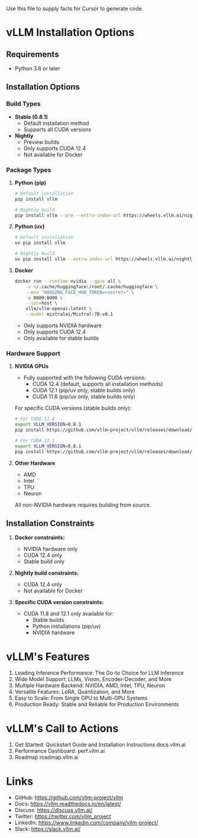 Use this file to supply facts for Cursor to generate code.

# vLLM Installation Options

## Requirements
- Python 3.8 or later

## Installation Options

### Build Types
- **Stable (0.8.1)**
  - Default installation method
  - Supports all CUDA versions
- **Nightly**
  - Preview builds
  - Only supports CUDA 12.4
  - Not available for Docker

### Package Types
1. **Python (pip)**
   ```bash
   # Default installation
   pip install vllm

   # Nightly build
   pip install vllm --pre --extra-index-url https://wheels.vllm.ai/nightly
   ```

2. **Python (uv)**
   ```bash
   # Default installation
   uv pip install vllm

   # Nightly build
   uv pip install vllm --extra-index-url https://wheels.vllm.ai/nightly
   ```

3. **Docker**
   ```bash
   docker run --runtime nvidia --gpus all \
       -v ~/.cache/huggingface:/root/.cache/huggingface \
       --env "HUGGING_FACE_HUB_TOKEN=<secret>" \
       -p 8000:8000 \
       --ipc=host \
       vllm/vllm-openai:latest \
       --model mistralai/Mistral-7B-v0.1
   ```
   - Only supports NVIDIA hardware
   - Only supports CUDA 12.4
   - Only available for stable builds

### Hardware Support
1. **NVIDIA GPUs**
   - Fully supported with the following CUDA versions:
     - CUDA 12.4 (default, supports all installation methods)
     - CUDA 12.1 (pip/uv only, stable builds only)
     - CUDA 11.8 (pip/uv only, stable builds only)

   For specific CUDA versions (stable builds only):
   ```bash
   # For CUDA 11.8
   export VLLM_VERSION=0.8.1
   pip install https://github.com/vllm-project/vllm/releases/download/v${VLLM_VERSION}/vllm-${VLLM_VERSION}+cu118-cp38-abi3-manylinux1_x86_64.whl --extra-index-url https://download.pytorch.org/whl/cu118

   # For CUDA 12.1
   export VLLM_VERSION=0.8.1
   pip install https://github.com/vllm-project/vllm/releases/download/v${VLLM_VERSION}/vllm-${VLLM_VERSION}+cu121-cp38-abi3-manylinux1_x86_64.whl --extra-index-url https://download.pytorch.org/whl/cu121
   ```

2. **Other Hardware**
   - AMD
   - Intel
   - TPU
   - Neuron

   All non-NVIDIA hardware requires building from source.

## Installation Constraints
1. **Docker constraints:**
   - NVIDIA hardware only
   - CUDA 12.4 only
   - Stable build only

2. **Nightly build constraints:**
   - CUDA 12.4 only
   - Not available for Docker

3. **Specific CUDA version constraints:**
   - CUDA 11.8 and 12.1 only available for:
     - Stable builds
     - Python installations (pip/uv)
     - NVIDIA hardware


# vLLM's Features
1. Leading Inference Performance: The Go-to Choice for LLM Inference
2. Wide Model Support: LLMs, Vision, Encoder-Decoder, and More
3. Multiple Hardware Backend: NVIDIA, AMD, Intel, TPU, Neuron
4. Versatile Features: LoRA, Quantization, and More
5. Easy to Scale: From Single GPU to Multi-GPU Systems
6. Production Ready: Stable and Reliable for Production Environments

# vLLM's Call to Actions
1. Get Started: Quickstart Guide and Installation Instructions docs.vllm.ai
2. Performance Dashboard: perf.vllm.ai
3. Roadmap roadmap.vllm.ai


# Links
* GitHub: https://github.com/vllm-project/vllm
* Docs: https://vllm.readthedocs.io/en/latest/
* Discuss: https://discuss.vllm.ai/
* Twitter: https://twitter.com/vllm_project
* LinkedIn: https://www.linkedin.com/company/vllm-project/
* Slack: https://slack.vllm.ai/

